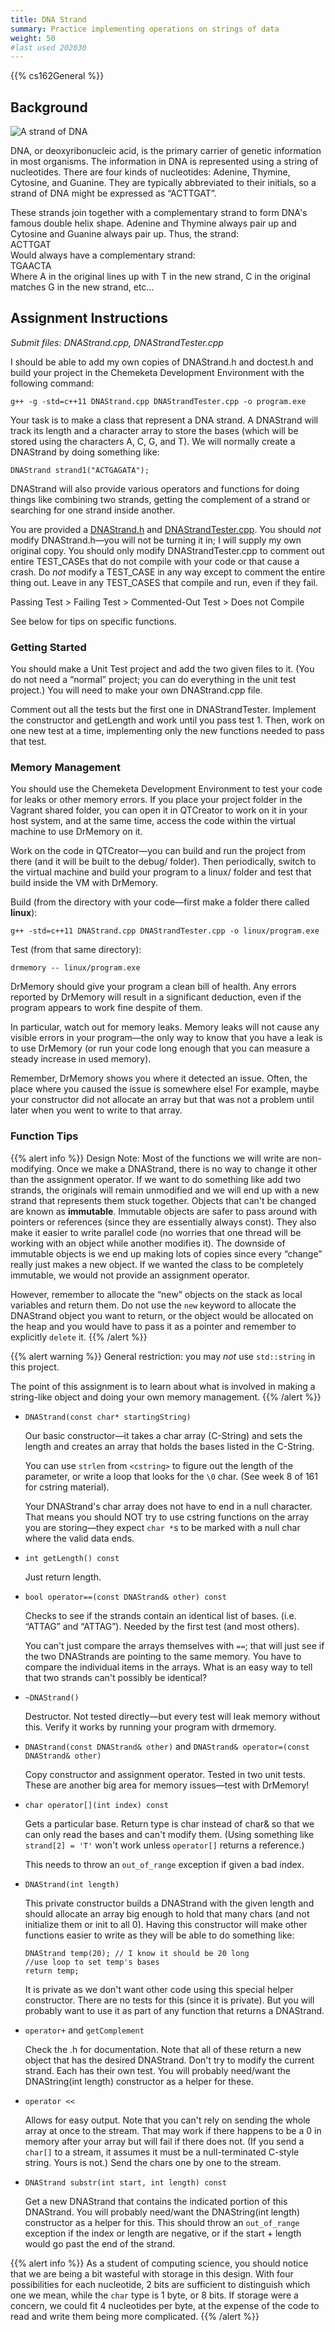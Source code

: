 ```yaml
---
title: DNA Strand
summary: Practice implementing operations on strings of data
weight: 50
#last used 202030
---
```


{{% cs162General %}}

## Background

![A strand of DNA](dna.png)

DNA, or deoxyribonucleic acid, is the primary carrier of genetic
information in most organisms. The information in DNA is represented
using a string of nucleotides. There are four kinds of nucleotides:
Adenine, Thymine, Cytosine, and Guanine. They are typically abbreviated
to their initials, so a strand of DNA might be expressed as “ACTTGAT”.

These strands join together with a complementary strand to form
DNA's famous double helix shape. Adenine and Thymine always pair
up and Cytosine and Guanine always pair up. Thus, the strand:  
ACTTGAT  
Would always have a complementary strand:  
TGAACTA  
Where A in the original lines up with T in the new strand, C in the
original matches G in the new strand, etc…

## Assignment Instructions

*Submit files: DNAStrand.cpp, DNAStrandTester.cpp*

I should be able to add my own copies of DNAStrand.h and doctest.h and
build your project in the Chemeketa Development Environment with the
following command:

```
g++ -g -std=c++11 DNAStrand.cpp DNAStrandTester.cpp -o program.exe
```

Your task is to make a class that represent a DNA strand. A DNAStrand
will track its length and a character array to store the bases (which
will be stored using the characters A, C, G, and T). We will normally
create a DNAStrand by doing something like:

```
DNAStrand strand1("ACTGAGATA");
```

DNAStrand will also provide various operators and functions for doing
things like combining two strands, getting the complement of a strand or
searching for one strand inside another.

You are provided a [DNAStrand.h](DNAStrand.h) and
[DNAStrandTester.cpp](DNAStrandTester.cpp).  You should *not* modify
DNAStrand.h—you will not be turning it in; I will supply my own original
copy.  You should only modify DNAStrandTester.cpp to comment out entire
TEST\_CASEs that do not compile with your code or that cause a crash.
Do *not* modify a TEST\_CASE in any way except to comment the entire
thing out. Leave in any TEST\_CASES that compile and run, even if they fail.

Passing Test \> Failing Test \> Commented-Out Test \> Does not Compile

See below for tips on specific functions.

### Getting Started

You should make a Unit Test project and add the two given files to it.
(You do not need a “normal” project; you can do everything in the
unit test project.) You will need to make your own DNAStrand.cpp file.

Comment out all the tests but the first one in DNAStrandTester.
Implement the constructor and getLength and work until you pass test 1.
Then, work on one new test at a time, implementing only the new
functions needed to pass that test.

### Memory Management

You should use the Chemeketa Development Environment to test your code
for leaks or other memory errors. If you place your project folder in
the Vagrant shared folder, you can open it in QTCreator to work on it
in your host system, and at the same time, access the code within the
virtual machine to use DrMemory on it.

Work on the code in QTCreator—you can build and run the project from
there (and it will be built to the debug/ folder). Then periodically,
switch to the virtual machine and build your program to a linux/ folder
and test that build inside the VM with DrMemory.

Build (from the directory with your code—first make a folder there
called **linux**):  

```
g++ -std=c++11 DNAStrand.cpp DNAStrandTester.cpp -o linux/program.exe
```

Test (from that same directory):

```
drmemory -- linux/program.exe
```

DrMemory should give your program a clean bill of health. Any errors
reported by DrMemory will result in a significant deduction, even if the
program appears to work fine despite of them.

In particular, watch out for memory leaks. Memory leaks will not cause
any visible errors in your program—the only way to know that you have
a leak is to use DrMemory (or run your code long enough that you can
measure a steady increase in used memory).

Remember, DrMemory shows you where it detected an issue. Often, the place
where you caused the issue is somewhere else!  For example, maybe your
constructor did not allocate an array but that was not a problem until
later when you went to write to that array.

### Function Tips

{{% alert info %}}
Design Note: Most of the functions we will write are non-modifying.
Once we make a DNAStrand, there is no way to change it other than the
assignment operator. If we want to do something like add two strands,
the originals will remain unmodified and we will end up with a new
strand that represents them stuck together. Objects that can't be
changed are known as **immutable**. Immutable objects are safer to pass
around with pointers or references (since they are essentially always
const). They also make it easier to write parallel code (no worries that
one thread will be working with an object while another modifies it).
The downside of immutable objects is we end up making lots of copies
since every “change” really just makes a new object. If we wanted the
class to be completely immutable, we would not provide an assignment
operator.

However, remember to allocate the “new” objects on the stack as local
variables and return them. Do not use the `new` keyword to allocate the
DNAStrand object you want to return, or the object would be allocated
on the heap and you would have to pass it as a pointer and remember to
explicitly `delete` it.
{{% /alert %}}

{{% alert warning %}}
General restriction: you may *not* use `std::string` in this project.

The point of this assignment is to learn about what is involved in
making a string-like object and doing your own memory management.
{{% /alert %}}

- `DNAStrand(const char* startingString)`

  Our basic constructor—it takes a char array (C-String) and sets the
  length and creates an array that holds the bases listed in the C-String.

  You can use `strlen` from `<cstring>` to figure out the length of the
  parameter, or write a loop that looks for the `\0` char. (See week 8 of
  161 for cstring material).

  Your DNAStrand's char array does not have to end in a null character.
  That means you should NOT try to use cstring functions on the array you
  are storing—they expect `char *`s to be marked with a null char where
  the valid data ends.

- `int getLength() const`

  Just return length.

- `bool operator==(const DNAStrand& other) const`

  Checks to see if the strands contain an identical list of bases. (i.e.
  “ATTAG” and “ATTAG”). Needed by the first test (and most others).  
  
  You can't just compare the arrays themselves with `==`; that will
  just see if the two DNAStrands are pointing to the same memory. You have
  to compare the individual items in the arrays. What is an easy way to
  tell that two strands can't possibly be identical?

- `~DNAStrand()`

  Destructor. Not tested directly—but every test will leak memory
  without this. Verify it works by running your program with drmemory.

- `DNAStrand(const DNAStrand& other)` and `DNAStrand& operator=(const DNAStrand& other)`

  Copy constructor and assignment operator. Tested in two unit tests.
  These are another big area for memory issues—test with DrMemory!

- `char operator[](int index) const`

  Gets a particular base. Return type is char instead of char& so that we
  can only read the bases and can't modify them. (Using something like
  `strand[2] = 'T'` won't work unless `operator[]` returns a reference.)

  This needs to throw an `out_of_range` exception if given a bad index.

- `DNAStrand(int length)`

  This private constructor builds a DNAStrand with the given length and
  should allocate an array big enough to hold that many chars (and not
  initialize them or init to all 0). Having this constructor will make
  other functions easier to write as they will be able to do something
  like:  
  
  ```
  DNAStrand temp(20); // I know it should be 20 long  
  //use loop to set temp's bases  
  return temp;
  ```

  It is private as we don't want other code using this special helper
  constructor. There are no tests for this (since it is private). But you
  will probably want to use it as part of any function that returns a
  DNAStrand.

- `operator+` and `getComplement`

  Check the .h for documentation. Note that all of these return a new
  object that has the desired DNAStrand. Don't try to modify the current
  strand. Each has their own test. You will probably need/want the
  DNAString(int length) constructor as a helper for these.

- `operator <<`

  Allows for easy output. Note that you can't rely on sending the whole
  array at once to the stream. That may work if there happens to be a 0 in
  memory after your array but will fail if there does not. (If you send a
  `char[]` to a stream, it assumes it must be a null-terminated C-style
  string. Yours is not.) Send the chars one by one to the stream.

- `DNAStrand substr(int start, int length) const`

  Get a new DNAStrand that contains the indicated portion of this
  DNAStrand. You will probably need/want the DNAString(int length)
  constructor as a helper for this. This should throw an `out_of_range`
  exception if the index or length are negative, or if the start + length
  would go past the end of the strand.

{{% alert info %}}
As a student of computing science, you should notice that we are being
a bit wasteful with storage in this design.  With four possibilities for
each nucleotide, 2 bits are sufficient to distinguish which one we mean,
while the `char` type is 1 byte, or 8 bits. If storage were a concern,
we could fit 4 nucleotides per byte, at the expense of the code to read
and write them being more complicated.
{{% /alert %}}
